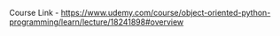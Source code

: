 Course Link - 
https://www.udemy.com/course/object-oriented-python-programming/learn/lecture/18241898#overview
